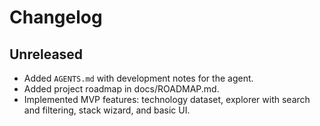 # Changelog

## Unreleased
- Added `AGENTS.md` with development notes for the agent.
- Added project roadmap in docs/ROADMAP.md.
- Implemented MVP features: technology dataset, explorer with search and
  filtering, stack wizard, and basic UI.

